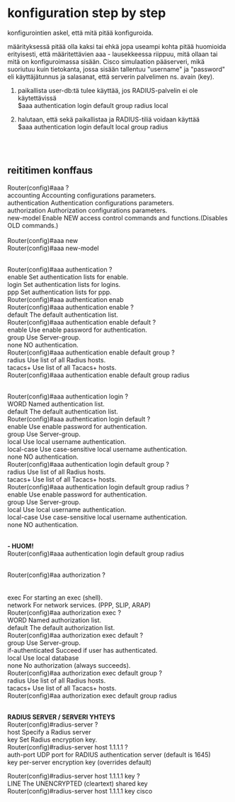 # konfiguration step by step

konfigurointien askel, että mitä pitää konfiguroida. 

määrityksessä pitää olla kaksi tai ehkä jopa useampi kohta pitää huomioida erityisesti, että määritettävien aaa - lausekkeessa riippuu, mitä ollaan tai mitä on konfiguroimassa sisään. Cisco simulaation pääserveri, mikä suoriutuu kuin tietokanta, jossa sisään tallentuu "username" ja "password" eli käyttäjätunnus ja salasanat, että serverin palvelimen ns. avain (key).

1) paikallista user-db:tä tulee käyttää, jos RADIUS-palvelin ei ole käytettävissä <br>
 $aaa authentication login default group radius local

2) halutaan, että sekä paikallistaa ja RADIUS-tiliä voidaan käyttää <br>
 $aaa authentication login default local group radius
 
 <br><br>
 
 ## reititimen konffaus 
 
 Router(config)#aaa ? <br>
  accounting      Accounting configurations parameters. <br>
  authentication  Authentication configurations parameters. <br>
  authorization   Authorization configurations parameters. <br>
  new-model       Enable NEW access control commands and functions.(Disables OLD commands.)
  <br><br>
Router(config)#aaa new <br>
Router(config)#aaa new-model <br><br>

Router(config)#aaa authentication ? <br>
  enable  Set authentication lists for enable. <br>
  login   Set authentication lists for logins. <br>
  ppp     Set authentication lists for ppp. <br>
Router(config)#aaa authentication enab <br>
Router(config)#aaa authentication enable ?<br>
  default  The default authentication list. <br>
Router(config)#aaa authentication enable default ? <br>
  enable  Use enable password for authentication. <br>
  group   Use Server-group. <br>
  none    NO authentication. <br>
Router(config)#aaa authentication enable default group ? <br>
  radius   Use list of all Radius hosts. <br> 
  tacacs+  Use list of all Tacacs+ hosts. <br> 
Router(config)#aaa authentication enable default group radius <br><br>

Router(config)#aaa authentication login ? <br> 
  WORD     Named authentication list. <br>
  default  The default authentication list. <br>
Router(config)#aaa authentication login default ? <br>
  enable      Use enable password for authentication. <br>
  group       Use Server-group. <br>
  local       Use local username authentication. <br>
  local-case  Use case-sensitive local username authentication. <br>
  none        NO authentication. <br>
Router(config)#aaa authentication login default group ? <br>
  radius   Use list of all Radius hosts. <br>
  tacacs+  Use list of all Tacacs+ hosts. <br>
Router(config)#aaa authentication login default group radius ? <br>
  enable      Use enable password for authentication. <br>
  group       Use Server-group. <br>
  local       Use local username authentication. <br>
  local-case  Use case-sensitive local username authentication. <br>
  none        NO authentication. <br><br>

<b> - HUOM!</b> <br>
Router(config)#aaa authentication login default group radius  <br><br>

Router(config)#aa authorization ? <br><br> <br>
  exec     For starting an exec (shell). <br>
  network  For network services. (PPP, SLIP, ARAP) <br>
Router(config)#aa authorization exec ? <br>
  WORD     Named authorization  list. <br>
  default  The default authorization  list. <br>
Router(config)#aa authorization exec default ? <br>
  group             Use Server-group. <br>
  if-authenticated  Succeed if user has authenticated. <br>
  local             Use local database <br>
  none              No authorization (always succeeds). <br>
Router(config)#aa authorization exec default group ? <br>
  radius   Use list of all Radius hosts. <br>
  tacacs+  Use list of all Tacacs+ hosts. <br>
Router(config)#aa authorization exec default group radius  <br><br>


<b> RADIUS SERVER / SERVERI YHTEYS </b> <br>
Router(config)#radius-server ? <br>
  host  Specify a Radius server <br>
  key   Set Radius encryption key. <br>
Router(config)#radius-server host 1.1.1.1 ? <br>
  auth-port  UDP port for RADIUS authentication server (default is 1645) <br>
  key        per-server encryption key (overrides default) <br>
  
Router(config)#radius-server host 1.1.1.1 key ? <br>
  LINE  The UNENCRYPTED (cleartext) shared key <br>
Router(config)#radius-server host 1.1.1.1 key cisco <br>


 
